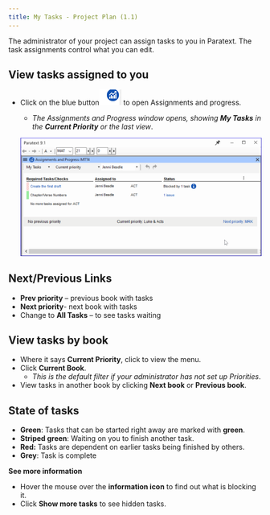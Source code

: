 ```yaml
---
title: My Tasks - Project Plan (1.1)
---
```

The administrator of your project can assign tasks to you in Paratext. The task assignments control what you can edit.

## View tasks assigned to you

-   Click on the blue button![](../media/9c6773b2653dfd507ecbec0fd0936b7b.png) to open Assignments and progress.  
    -  *The Assignments and Progress window opens, showing **My Tasks** in the **Current Priority** or the last view*.

    ![](../media/20bad269ca95f26709b19224ef499847.png)

## Next/Previous Links

-   **Prev priority** – previous book with tasks
-   **Next priority**- next book with tasks
-   Change to **All Tasks** – to see tasks waiting

## View tasks by book

-   Where it says **Current Priority**, click to view the menu.
-   Click **Current Book**.  
    -  *This is the default filter if your administrator has not set up Priorities*.
-   View tasks in another book by clicking **Next book** or **Previous book**.

## State of tasks

- **Green**: Tasks that can be started right away are marked with **green**.
- **Striped green**: Waiting on you to finish another task.
- **Red:** Tasks are dependent on earlier tasks being finished by others.
- **Grey**: Task is complete

**See more information**
-  Hover the mouse over the **information icon** to find out what is blocking it.
-  Click **Show more tasks** to see hidden tasks.






